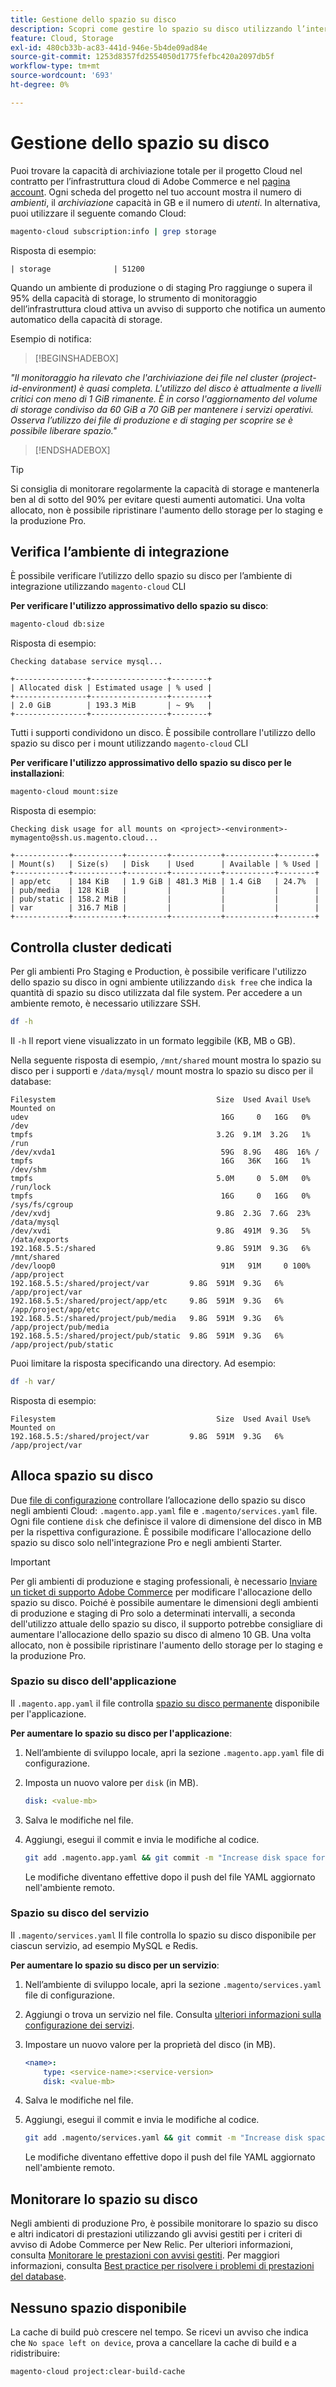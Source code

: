 ```yaml
---
title: Gestione dello spazio su disco
description: Scopri come gestire lo spazio su disco utilizzando l’interfaccia della riga di comando.
feature: Cloud, Storage
exl-id: 480cb33b-ac83-441d-946e-5b4de09ad84e
source-git-commit: 1253d8357fd2554050d1775fefbc420a2097db5f
workflow-type: tm+mt
source-wordcount: '693'
ht-degree: 0%

---
```


# Gestione dello spazio su disco

Puoi trovare la capacità di archiviazione totale per il progetto Cloud nel contratto per l’infrastruttura cloud di Adobe Commerce e nel [pagina account](https://accounts.magento.cloud/user). Ogni scheda del progetto nel tuo account mostra il numero di _ambienti_, il _archiviazione_ capacità in GB e il numero di _utenti_. In alternativa, puoi utilizzare il seguente comando Cloud:

```bash
magento-cloud subscription:info | grep storage
```

Risposta di esempio:

```terminal
| storage              | 51200
```

Quando un ambiente di produzione o di staging Pro raggiunge o supera il 95% della capacità di storage, lo strumento di monitoraggio dell’infrastruttura cloud attiva un avviso di supporto che notifica un aumento automatico della capacità di storage.

Esempio di notifica:

>[!BEGINSHADEBOX]

_&quot;Il monitoraggio ha rilevato che l&#39;archiviazione dei file nel cluster (project-id-environment) è quasi completa. L&#39;utilizzo del disco è attualmente a livelli critici con meno di 1 GiB rimanente. È in corso l&#39;aggiornamento del volume di storage condiviso da 60 GiB a 70 GiB per mantenere i servizi operativi. Osserva l’utilizzo dei file di produzione e di staging per scoprire se è possibile liberare spazio.&quot;_

>[!ENDSHADEBOX]

>[!TIP]
>
>Si consiglia di monitorare regolarmente la capacità di storage e mantenerla ben al di sotto del 90% per evitare questi aumenti automatici. Una volta allocato, non è possibile ripristinare l&#39;aumento dello storage per lo staging e la produzione Pro.

## Verifica l’ambiente di integrazione

È possibile verificare l’utilizzo dello spazio su disco per l’ambiente di integrazione utilizzando `magento-cloud` CLI

**Per verificare l&#39;utilizzo approssimativo dello spazio su disco**:

```bash
magento-cloud db:size
```

Risposta di esempio:

```terminal
Checking database service mysql...

+----------------+-----------------+--------+
| Allocated disk | Estimated usage | % used |
+----------------+-----------------+--------+
| 2.0 GiB        | 193.3 MiB       | ~ 9%   |
+----------------+-----------------+--------+
```

Tutti i supporti condividono un disco. È possibile controllare l&#39;utilizzo dello spazio su disco per i mount utilizzando `magento-cloud` CLI

**Per verificare l&#39;utilizzo approssimativo dello spazio su disco per le installazioni**:

```bash
magento-cloud mount:size
```

Risposta di esempio:

```terminal
Checking disk usage for all mounts on <project>-<environment>-mymagento@ssh.us.magento.cloud...

+------------+-----------+---------+-----------+-----------+--------+
| Mount(s)   | Size(s)   | Disk    | Used      | Available | % Used |
+------------+-----------+---------+-----------+-----------+--------+
| app/etc    | 184 KiB   | 1.9 GiB | 481.3 MiB | 1.4 GiB   | 24.7%  |
| pub/media  | 128 KiB   |         |           |           |        |
| pub/static | 158.2 MiB |         |           |           |        |
| var        | 316.7 MiB |         |           |           |        |
+------------+-----------+---------+-----------+-----------+--------+
```

## Controlla cluster dedicati

Per gli ambienti Pro Staging e Production, è possibile verificare l&#39;utilizzo dello spazio su disco in ogni ambiente utilizzando `disk free` che indica la quantità di spazio su disco utilizzata dal file system. Per accedere a un ambiente remoto, è necessario utilizzare SSH.

```bash
df -h
```

Il `-h` Il report viene visualizzato in un formato leggibile (KB, MB o GB).

Nella seguente risposta di esempio, `/mnt/shared` mount mostra lo spazio su disco per i supporti e `/data/mysql/` mount mostra lo spazio su disco per il database:

```terminal
Filesystem                                    Size  Used Avail Use% Mounted on
udev                                           16G     0   16G   0% /dev
tmpfs                                         3.2G  9.1M  3.2G   1% /run
/dev/xvda1                                     59G  8.9G   48G  16% /
tmpfs                                          16G   36K   16G   1% /dev/shm
tmpfs                                         5.0M     0  5.0M   0% /run/lock
tmpfs                                          16G     0   16G   0% /sys/fs/cgroup
/dev/xvdj                                     9.8G  2.3G  7.6G  23% /data/mysql
/dev/xvdi                                     9.8G  491M  9.3G   5% /data/exports
192.168.5.5:/shared                           9.8G  591M  9.3G   6% /mnt/shared
/dev/loop0                                     91M   91M     0 100% /app/project
192.168.5.5:/shared/project/var         9.8G  591M  9.3G   6% /app/project/var
192.168.5.5:/shared/project/app/etc     9.8G  591M  9.3G   6% /app/project/app/etc
192.168.5.5:/shared/project/pub/media   9.8G  591M  9.3G   6% /app/project/pub/media
192.168.5.5:/shared/project/pub/static  9.8G  591M  9.3G   6% /app/project/pub/static
```

Puoi limitare la risposta specificando una directory. Ad esempio:

```bash
df -h var/
```

Risposta di esempio:

```terminal
Filesystem                                    Size  Used Avail Use% Mounted on
192.168.5.5:/shared/project/var         9.8G  591M  9.3G   6% /app/project/var
```

## Alloca spazio su disco

Due [file di configurazione](../environment/overview.md) controllare l’allocazione dello spazio su disco negli ambienti Cloud: `.magento.app.yaml` file e `.magento/services.yaml` file. Ogni file contiene `disk` che definisce il valore di dimensione del disco in MB per la rispettiva configurazione. È possibile modificare l&#39;allocazione dello spazio su disco solo nell&#39;integrazione Pro e negli ambienti Starter.

>[!IMPORTANT]
>
>Per gli ambienti di produzione e staging professionali, è necessario [Inviare un ticket di supporto Adobe Commerce](https://experienceleague.adobe.com/docs/commerce-knowledge-base/kb/help-center-guide/magento-help-center-user-guide.html#submit-ticket) per modificare l&#39;allocazione dello spazio su disco. Poiché è possibile aumentare le dimensioni degli ambienti di produzione e staging di Pro solo a determinati intervalli, a seconda dell&#39;utilizzo attuale dello spazio su disco, il supporto potrebbe consigliare di aumentare l&#39;allocazione dello spazio su disco di almeno 10 GB. Una volta allocato, non è possibile ripristinare l&#39;aumento dello storage per lo staging e la produzione Pro.

### Spazio su disco dell&#39;applicazione

Il `.magento.app.yaml` il file controlla [spazio su disco permanente](../application/properties.md#disk) disponibile per l&#39;applicazione.

**Per aumentare lo spazio su disco per l&#39;applicazione**:

1. Nell’ambiente di sviluppo locale, apri la sezione `.magento.app.yaml` file di configurazione.

1. Imposta un nuovo valore per `disk` (in MB).

   ```yaml
   disk: <value-mb>
   ```

1. Salva le modifiche nel file.

1. Aggiungi, esegui il commit e invia le modifiche al codice.

   ```bash
   git add .magento.app.yaml && git commit -m "Increase disk space for application" && git push origin <branch-name>
   ```

   Le modifiche diventano effettive dopo il push del file YAML aggiornato nell&#39;ambiente remoto.

### Spazio su disco del servizio

Il `.magento/services.yaml` Il file controlla lo spazio su disco disponibile per ciascun servizio, ad esempio MySQL e Redis.

**Per aumentare lo spazio su disco per un servizio**:

1. Nell’ambiente di sviluppo locale, apri la sezione `.magento/services.yaml` file di configurazione.

1. Aggiungi o trova un servizio nel file. Consulta [ulteriori informazioni sulla configurazione dei servizi](../services/services-yaml.md).

1. Impostare un nuovo valore per la proprietà del disco (in MB).

   ```yaml
   <name>:
       type: <service-name>:<service-version>
       disk: <value-mb>
   ```

1. Salva le modifiche nel file.

1. Aggiungi, esegui il commit e invia le modifiche al codice.

   ```bash
   git add .magento/services.yaml && git commit -m "Increase disk space for service" && git push origin <branch-name>
   ```

   Le modifiche diventano effettive dopo il push del file YAML aggiornato nell&#39;ambiente remoto.

## Monitorare lo spazio su disco

Negli ambienti di produzione Pro, è possibile monitorare lo spazio su disco e altri indicatori di prestazioni utilizzando gli avvisi gestiti per i criteri di avviso di Adobe Commerce per New Relic. Per ulteriori informazioni, consulta [Monitorare le prestazioni con avvisi gestiti](../monitor/investigate-performance.md#monitor-performance-with-managed-alerts). Per maggiori informazioni, consulta [Best practice per risolvere i problemi di prestazioni del database](https://experienceleague.adobe.com/docs/commerce-operations/implementation-playbook/best-practices/maintenance/resolve-database-performance-issues.html).

## Nessuno spazio disponibile

La cache di build può crescere nel tempo. Se ricevi un avviso che indica che `No space left on device`, prova a cancellare la cache di build e a ridistribuire:

```bash
magento-cloud project:clear-build-cache
```
